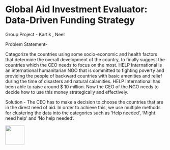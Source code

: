# Global Aid Investment Evaluator: Data-Driven Funding Strategy
Group Project - Kartik , Neel   

Problem Statement-

Categorize the countries using some socio-economic and health factors
that determine the overall development of the country, to finally suggest the countries which the CEO
needs to focus on the most. HELP International is an international humanitarian NGO that is
committed to fighting poverty and providing the people of backward countries with basic amenities
and relief during the time of disasters and natural calamities. HELP International has been able to
raise around $ 10 million. Now the CEO of the NGO needs to decide how to use this money
strategically and effectively.


Solution - 
The CEO has to make a decision to choose the countries that are in
the direst need of aid. In order to achieve this, we use multiple methods for clustering the data into
the categories such as ‘Help needed’, ‘Might need help’ and ‘No help needed’.


<img src="[http://url/image.png](https://github.com/KSN7630/Unsupervised-Learning-on-Country-Data-using-Machine-Learning/assets/120741965/7292afc0-54c7-4fda-9326-892ac16b234d)https://github.com/KSN7630/Unsupervised-Learning-on-Country-Data-using-Machine-Learning/assets/120741965/7292afc0-54c7-4fda-9326-892ac16b234d" style=" width:60px ; height:60px "  >



